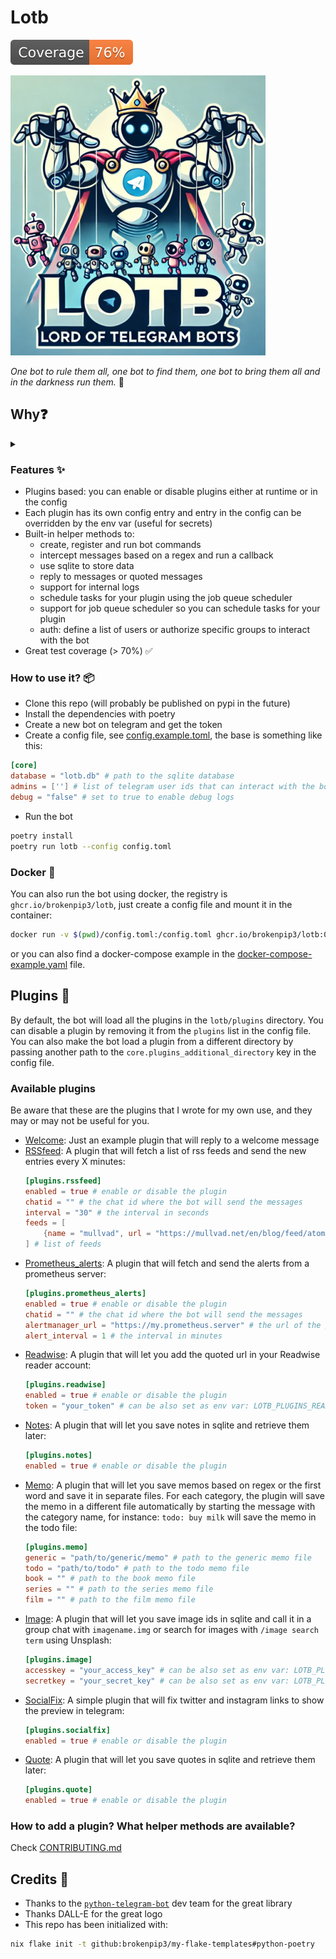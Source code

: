 # Lotb

[![Coverage badge](https://github.com/brokenpip3/lotb/raw/python-coverage-comment-action-data/badge.svg)](https://github.com/brokenpip3/lotb/tree/python-coverage-comment-action-data)


![logo](logo.png)

*One bot to rule them all, one bot to find them, one bot to bring them all and in the darkness run them.* 💍

## Why❓
<details>
<summary>
</summary>
Several years ago telegram introduced the Bot API, and since then, I have used it to automate tasks and send notifications to my groups.

While the `python-telegram-bot` library has been my go-to choice, I often found myself reinventing the wheel for each bot I created or used from others' projects.
I also had to update all my bots whenever telegram introduced new features or changed its implementation.

To eliminate this pain and save time, I decided to develop a more dry approach for my bots.
This system is plugin-based and it shares a common core logic, making it easier to define new bots with just a few lines of code.
</details>

### Features ✨

* Plugins based: you can enable or disable plugins either at runtime or in the config
* Each plugin has its own config entry and entry in the config can be overridden by the env var (useful for secrets)
* Built-in helper methods to:
  * create, register and run bot commands
  * intercept messages based on a regex and run a callback
  * use sqlite to store data
  * reply to messages or quoted messages
  * support for internal logs
  * schedule tasks for your plugin using the job queue scheduler
  * support for job queue scheduler so you can schedule tasks for your plugin
  * auth: define a list of users or authorize specific groups to interact with the bot
* Great test coverage (> 70%) ✅

### How to use it? 📦

* Clone this repo (will probably be published on pypi in the future)
* Install the dependencies with poetry
* Create a new bot on telegram and get the token
* Create a config file, see [config.example.toml](./config.example.toml), the base is something like this:
```toml
[core]
database = "lotb.db" # path to the sqlite database
admins = [''] # list of telegram user ids that can interact with the bot
debug = "false" # set to true to enable debug logs
```

* Run the bot

```bash
poetry install
poetry run lotb --config config.toml
```

### Docker 🐳

You can also run the bot using docker, the registry is `ghcr.io/brokenpip3/lotb`, just create a config file and mount it in the container:

```bash
docker run -v $(pwd)/config.toml:/config.toml ghcr.io/brokenpip3/lotb:0.0.1 --config /config.toml
```

or you can also find a docker-compose example in the [docker-compose-example.yaml](./docker-compose-example.yaml) file.

## Plugins 🔌

By default, the bot will load all the plugins in the `lotb/plugins` directory.
You can disable a plugin by removing it from the `plugins` list in the config file.
You can also make the bot load a plugin from a different directory by passing another path
to the `core.plugins_additional_directory` key in the config file.

### Available plugins

Be aware that these are the plugins that I wrote for my own use, and they may or may not be useful for you.

* [Welcome](./lotb/plugins/welcome.py): Just an example plugin that will reply to a welcome message
* [RSSfeed](./lotb/plugins/rssfeed.py): A plugin that will fetch a list of rss feeds and send the new entries every X minutes:
  ```toml
  [plugins.rssfeed]
  enabled = true # enable or disable the plugin
  chatid = "" # the chat id where the bot will send the messages
  interval = "30" # the interval in seconds
  feeds = [
      {name = "mullvad", url = "https://mullvad.net/en/blog/feed/atom/"},
  ] # list of feeds
  ```
* [Prometheus_alerts](./lotb/plugins/prometheus_alerts.py): A plugin that will fetch and send the alerts from a prometheus server:
  ```toml
  [plugins.prometheus_alerts]
  enabled = true # enable or disable the plugin
  chatid = "" # the chat id where the bot will send the messages
  alertmanager_url = "https://my.prometheus.server" # the url of the prometheus server
  alert_interval = 1 # the interval in minutes
  ```
* [Readwise](./lotb/plugins/readwise.py): A plugin that will let you add the quoted url in your Readwise reader account:
  ```toml
  [plugins.readwise]
  enabled = true # enable or disable the plugin
  token = "your_token" # can be also set as env var: LOTB_PLUGINS_READWISE_TOKEN
  ```
* [Notes](./lotb/plugins/notes.py): A plugin that will let you save notes in sqlite and retrieve them later:
  ```toml
  [plugins.notes]
  enabled = true # enable or disable the plugin
  ```
* [Memo](./lotb/plugins/memo.py): A plugin that will let you save memos based on regex or the first word and save it in separate files.
  For each category, the plugin will save the memo in a different file automatically by starting the message with the category name,
  for instance: `todo: buy milk` will save the memo in the todo file:
  ```toml
  [plugins.memo]
  generic = "path/to/generic/memo" # path to the generic memo file
  todo = "path/to/todo" # path to the todo memo file
  book = "" # path to the book memo file
  series = "" # path to the series memo file
  film = "" # path to the film memo file
  ```
* [Image](./lotb/plugins/images.py): A plugin that will let you save image ids in sqlite and call it in a group chat with `imagename.img` or search
  for images with `/image search term` using Unsplash:
  ```toml
  [plugins.image]
  accesskey = "your_access_key" # can be also set as env var: LOTB_PLUGINS_IMAGE_ACCESSKEY
  secretkey = "your_secret_key" # can be also set as env var: LOTB_PLUGINS_IMAGE_SECRETKEY
  ```
* [SocialFix](./lotb/plugins/socialfix.py): A simple plugin that will fix twitter and instagram links to show the preview in telegram:
  ```toml
  [plugins.socialfix]
  enabled = true # enable or disable the plugin
* [Quote](./lotb/plugins/quote.py): A plugin that will let you save quotes in sqlite and retrieve them later:
  ```toml
  [plugins.quote]
  enabled = true # enable or disable the plugin
  ```

### How to add a plugin? What helper methods are available?

Check [CONTRIBUTING.md](./CONTRIBUTING.md)

## Credits 🙏

* Thanks to the [`python-telegram-bot`](https://github.com/python-telegram-bot/python-telegram-bot) dev team for the great library
* Thanks DALL-E for the great logo
* This repo has been initialized with:

```bash
nix flake init -t github:brokenpip3/my-flake-templates#python-poetry
```
